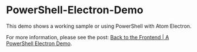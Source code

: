 # PowerShell-Electron-Demo

This demo shows a working sample or using PowerShell with Atom Electron.

For more information, please see the post: [Back to the Frontend | A PowerShell Electron Demo](https://xainey.github.io/2017/powershell-electron-demo/).